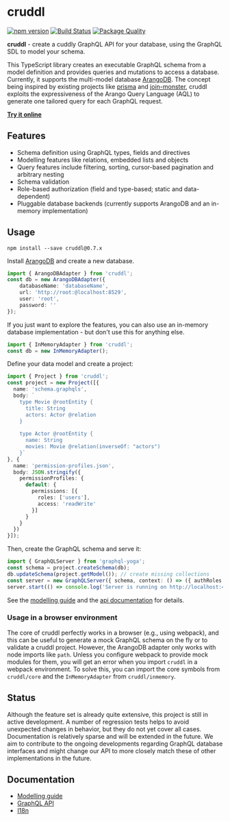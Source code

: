 # cruddl

[![npm version](https://badge.fury.io/js/cruddl.svg)](https://npmjs.org/cruddl) [![Build Status](https://travis-ci.org/AEB-labs/cruddl.svg?branch=master)](https://travis-ci.org/AEB-labs/cruddl) [![Package Quality](https://npm.packagequality.com/shield/cruddl.svg)](https://packagequality.com/#?package=cruddl)

**cruddl** - create a cuddly GraphQL API for your database, using the GraphQL SDL to model your schema.

This TypeScript library creates an executable GraphQL schema from a model definition and provides queries and mutations to access a database. Currently, it supports the multi-model database [ArangoDB](https://www.arangodb.com/). The concept being inspired by existing projects like [prisma](https://github.com/graphcool/prisma) and [join-monster](https://github.com/stems/join-monster), cruddl exploits the expressiveness of the Arango Query Language (AQL) to generate one tailored query for each GraphQL request.

**[Try it online](https://aeb-labs.github.io/cruddl/)**

## Features

* Schema definition using GraphQL types, fields and directives
* Modelling features like relations, embedded lists and objects
* Query features include filtering, sorting, cursor-based pagination and arbitrary nesting
* Schema validation
* Role-based authorization (field and type-based; static and data-dependent)
* Pluggable database backends (currently supports ArangoDB and an in-memory implementation)

## Usage

```
npm install --save cruddl@0.7.x
```

Install [ArangoDB](https://www.arangodb.com/) and create a new database.

```typescript
import { ArangoDBAdapter } from 'cruddl';
const db = new ArangoDBAdapter({
    databaseName: 'databaseName',
    url: 'http://root:@localhost:8529',
    user: 'root',
    password: ''
});
```

If you just want to explore the features, you can also use an in-memory database implementation - but don't use this for anything else.

```typescript
import { InMemoryAdapter } from 'cruddl';
const db = new InMemoryAdapter();
```

Define your data model and create a project:

```typescript
import { Project } from 'cruddl';
const project = new Project([{
  name: 'schema.graphqls',
  body: `
    type Movie @rootEntity {
      title: String
      actors: Actor @relation
    }
    
    type Actor @rootEntity {
      name: String
      movies: Movie @relation(inverseOf: "actors")
    }`
}, {
  name: 'permission-profiles.json',
  body: JSON.stringify({
    permissionProfiles: {
      default: {
        permissions: [{
          roles: ['users'],
          access: 'readWrite'
        }]
      }
    }
  })
}]);
```

Then, create the GraphQL schema and serve it:

```typescript
import { GraphQLServer } from 'graphql-yoga';
const schema = project.createSchema(db);
db.updateSchema(project.getModel()); // create missing collections
const server = new GraphQLServer({ schema, context: () => ({ authRoles: [ 'users' ]}) });
server.start(() => console.log('Server is running on http://localhost:4000/'));
```

See the [modelling guide](docs/modelling.md) and the [api documentation](docs/api.md) for details.

### Usage in a browser environment

The core of cruddl perfectly works in a browser (e.g., using webpack), and this can be useful to generate a mock GraphQL schema on the fly or to validate a cruddl project. However, the ArangoDB adapter only works with node imports like `path`. Unless you configure webpack to provide mock modules for them, you will get an error when you import `cruddl` in a webpack environment. To solve this, you can import the core symbols from `cruddl/core` and the `InMemoryAdapter` from `cruddl/inmemory`.

## Status

Although the feature set is already quite extensive, this project is still in active development. A number of regression tests helps to avoid unexpected changes in behavior, but they do not yet cover all cases. Documentation is relatively sparse and will be extended in the future. We aim to contribute to the ongoing developments regarding GraphQL database interfaces and might change our API to more closely match these of other implementations in the future.

## Documentation

* [Modelling guide](docs/modelling.md)
* [GraphQL API](docs/api.md)
* [I18n](docs/i18n.md)
